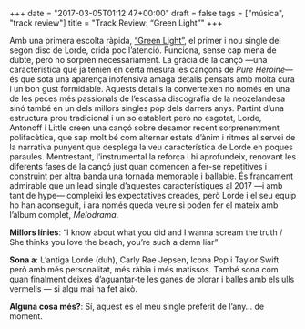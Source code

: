 +++
date = "2017-03-05T01:12:47+00:00"
draft = false
tags = ["música", "track review"]
title = "Track Review: “Green Light”"
+++
<!-- more -->

Amb una primera escolta ràpida, [“Green Light”](https://www.youtube.com/watch?v=dMK_npDG12Q), el primer i nou single del segon disc de Lorde, crida poc l’atenció. Funciona, sense cap mena de dubte, però no sorprèn necessàriament. La gràcia de la cançó —una característica que ja tenien en certa mesura les cançons de *Pure Heroine*— és que sota una aparença inofensiva amaga detalls pensats amb molta cura i un bon gust formidable. Aquests detalls la converteixen no només en una de les peces més passionals de l’escassa discografia de la neozelandesa sinó també en un dels millors singles pop dels darrers anys. Partint d’una estructura prou tradicional i un so establert però no esgotat, Lorde, Antonoff i Little creen una cançó sobre desamor recent sorprenentment polifacètica, que sap molt bé com alternar estats d’ànim i ritmes al servei de la narrativa punyent que desplega la veu característica de Lorde en poques paraules. Mentrestant, l’instrumental la reforça i hi aprofundeix, renovant les diferents fases de la cançó just quan comencen a fer-se repetitives i construint per altra banda una tornada memorable i ballable. És francament admirable que un lead single d’aquestes característiques al 2017 —i amb tant de hype— compleixi les expectatives creades, però Lorde i el seu equip ho han aconseguit, i ara només queda veure si poden fer el mateix amb l’àlbum complet, *Melodrama*.

**Millors línies**: “I know about what you did and I wanna scream the truth / She thinks you love the beach, you’re such a damn liar”

**Sona a**: L’antiga Lorde (duh), Carly Rae Jepsen, Icona Pop i Taylor Swift però amb més personalitat, més ràbia i més matissos. També sona com quan finalment deixes d’aguantar-te les ganes de plorar i balles amb els ulls vermells — si algú mai ha fet això.

**Alguna cosa més?**: Sí, aquest és el meu single preferit de l’any… de moment.